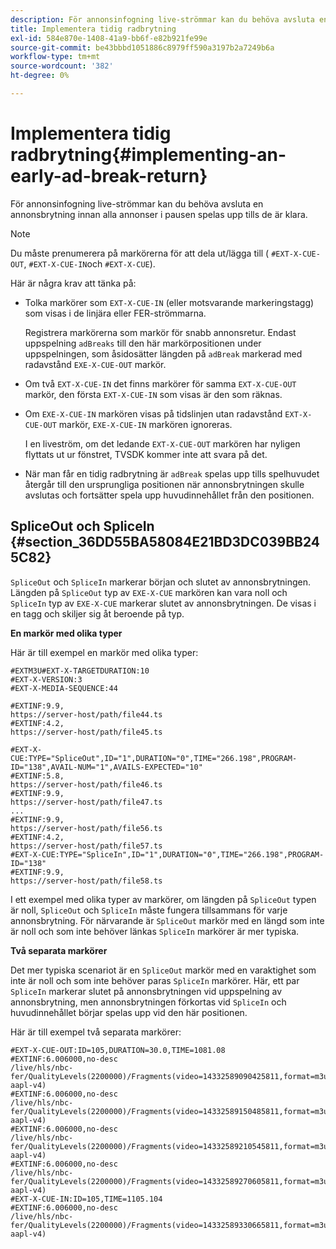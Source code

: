 ```yaml
---
description: För annonsinfogning live-strömmar kan du behöva avsluta en annonsbrytning innan alla annonser i pausen spelas upp tills de är klara.
title: Implementera tidig radbrytning
exl-id: 584e870e-1408-41a9-bb6f-e82b921fe99e
source-git-commit: be43bbbd1051886c8979ff590a3197b2a7249b6a
workflow-type: tm+mt
source-wordcount: '382'
ht-degree: 0%

---
```


# Implementera tidig radbrytning{#implementing-an-early-ad-break-return}

För annonsinfogning live-strömmar kan du behöva avsluta en annonsbrytning innan alla annonser i pausen spelas upp tills de är klara.

>[!NOTE]
>
>Du måste prenumerera på markörerna för att dela ut/lägga till ( `#EXT-X-CUE-OUT`, `#EXT-X-CUE-IN`och `#EXT-X-CUE`).

Här är några krav att tänka på:

* Tolka markörer som `EXT-X-CUE-IN` (eller motsvarande markeringstagg) som visas i de linjära eller FER-strömmarna.

   Registrera markörerna som markör för snabb annonsretur. Endast uppspelning `adBreaks` till den här markörpositionen under uppspelningen, som åsidosätter längden på `adBreak` markerad med radavstånd `EXE-X-CUE-OUT` markör.

* Om två `EXT-X-CUE-IN` det finns markörer för samma `EXT-X-CUE-OUT` markör, den första `EXT-X-CUE-IN` som visas är den som räknas.

* Om `EXE-X-CUE-IN` markören visas på tidslinjen utan radavstånd `EXT-X-CUE-OUT` markör, `EXE-X-CUE-IN` markören ignoreras.

   I en liveström, om det ledande `EXT-X-CUE-OUT` markören har nyligen flyttats ut ur fönstret, TVSDK kommer inte att svara på det.

* När man får en tidig radbrytning är `adBreak` spelas upp tills spelhuvudet återgår till den ursprungliga positionen när annonsbrytningen skulle avslutas och fortsätter spela upp huvudinnehållet från den positionen.

## SpliceOut och SpliceIn {#section_36DD55BA58084E21BD3DC039BB245C82}

`SpliceOut` och `SpliceIn` markerar början och slutet av annonsbrytningen. Längden på `SpliceOut` typ av `EXE-X-CUE` markören kan vara noll och `SpliceIn` typ av `EXE-X-CUE` markerar slutet av annonsbrytningen. De visas i en tagg och skiljer sig åt beroende på typ.

**En markör med olika typer**

Här är till exempel en markör med olika typer:

```
#EXTM3U#EXT-X-TARGETDURATION:10
#EXT-X-VERSION:3
#EXT-X-MEDIA-SEQUENCE:44
  
#EXTINF:9.9,
https://server-host/path/file44.ts
#EXTINF:4.2,
https://server-host/path/file45.ts
  
#EXT-X-CUE:TYPE="SpliceOut",ID="1",DURATION="0",TIME="266.198",PROGRAM-ID="138",AVAIL-NUM="1",AVAILS-EXPECTED="10"
#EXTINF:5.8,
https://server-host/path/file46.ts
#EXTINF:9.9,
https://server-host/path/file47.ts
...
#EXTINF:9.9,
https://server-host/path/file56.ts
#EXTINF:4.2,
https://server-host/path/file57.ts
#EXT-X-CUE:TYPE="SpliceIn",ID="1",DURATION="0",TIME="266.198",PROGRAM-ID="138"
#EXTINF:9.9,
https://server-host/path/file58.ts
```

I ett exempel med olika typer av markörer, om längden på `SpliceOut` typen är noll, `SpliceOut` och `SpliceIn` måste fungera tillsammans för varje annonsbrytning. För närvarande är `SpliceOut` markör med en längd som inte är noll och som inte behöver länkas `SpliceIn` markörer är mer typiska.

**Två separata markörer**

Det mer typiska scenariot är en `SpliceOut` markör med en varaktighet som inte är noll och som inte behöver paras `SpliceIn` markörer. Här, ett par `SpliceIn` markerar slutet på annonsbrytningen vid uppspelning av annonsbrytning, men annonsbrytningen förkortas vid `SpliceIn` och huvudinnehållet börjar spelas upp vid den här positionen.

Här är till exempel två separata markörer:

```
#EXT-X-CUE-OUT:ID=105,DURATION=30.0,TIME=1081.08
#EXTINF:6.006000,no-desc
/live/hls/nbc-fer/QualityLevels(2200000)/Fragments(video=14332589090425811,format=m3u8-aapl-v4)
#EXTINF:6.006000,no-desc
/live/hls/nbc-fer/QualityLevels(2200000)/Fragments(video=14332589150485811,format=m3u8-aapl-v4)
#EXTINF:6.006000,no-desc
/live/hls/nbc-fer/QualityLevels(2200000)/Fragments(video=14332589210545811,format=m3u8-aapl-v4)
#EXTINF:6.006000,no-desc
/live/hls/nbc-fer/QualityLevels(2200000)/Fragments(video=14332589270605811,format=m3u8-aapl-v4)
#EXT-X-CUE-IN:ID=105,TIME=1105.104
#EXTINF:6.006000,no-desc
/live/hls/nbc-fer/QualityLevels(2200000)/Fragments(video=14332589330665811,format=m3u8-aapl-v4)
```
